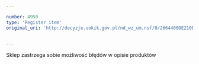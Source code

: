 ```yaml
---

number: 4950
type: 'Register item'
original_uri: 'http://decyzje.uokik.gov.pl/nd_wz_um.nsf/0/2664400DE210BEDDC1257B8E00318BDF?OpenDocument'


---
```


Sklep zastrzega sobie możliwość błędów w opisie produktów
